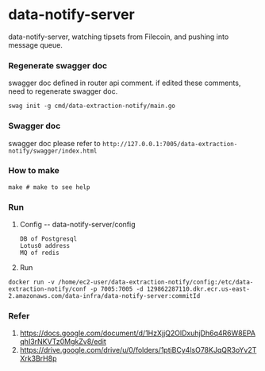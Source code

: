 # data-notify-server
data-notify-server, watching tipsets from Filecoin, and pushing into message queue.

### Regenerate swagger doc
swagger doc defined in router api comment.
if edited these comments, need to regenerate swagger doc.
```shell script
swag init -g cmd/data-extraction-notify/main.go
```

### Swagger doc
swagger doc please refer to
`http://127.0.0.1:7005/data-extraction-notify/swagger/index.html`

### How to make
```
make # make to see help
```
### Run
1. Config -- data-notify-server/config
    ```
    DB of Postgresql
    Lotus0 address
    MQ of redis
    ```
2. Run
```
docker run -v /home/ec2-user/data-extraction-notify/config:/etc/data-extraction-notify/conf -p 7005:7005 -d 129862287110.dkr.ecr.us-east-2.amazonaws.com/data-infra/data-notify-server:commitId
```

### Refer
1. https://docs.google.com/document/d/1HzXjjQ2OlDxuhjDh6q4R6W8EPAqhI3rNKVTz0MgkZv8/edit
2. https://drive.google.com/drive/u/0/folders/1ptiBCy4lsO78KJqQR3oYv2TXrk3BrH8p
